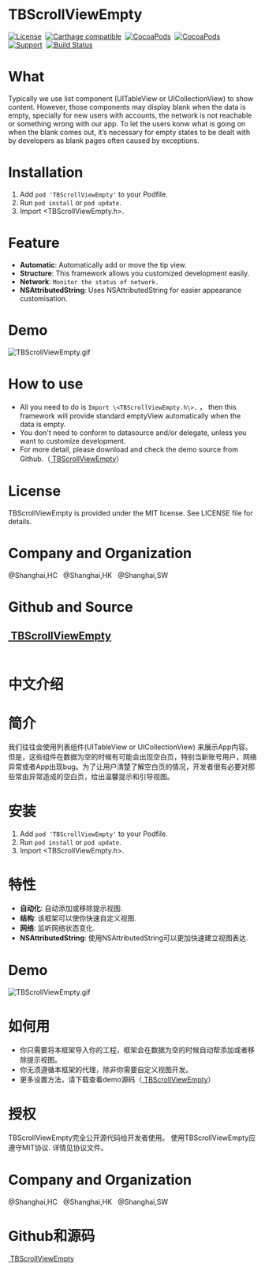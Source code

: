TBScrollViewEmpty
==============

[![License](http://img.shields.io/badge/license-MIT-blue.svg)](http://opensource.org/licenses/MIT)&nbsp;
[![Carthage compatible](https://img.shields.io/badge/Carthage-compatible-4BC51D.svg?style=flat)](https://github.com/Carthage/Carthage)&nbsp;
[![CocoaPods](http://img.shields.io/cocoapods/v/YYKit.svg?style=flat)](http://cocoapods.org/pods/YYKit)&nbsp;
[![CocoaPods](http://img.shields.io/cocoapods/p/YYKit.svg?style=flat)](http://cocoadocs.org/docsets/YYKit)&nbsp;
[![Support](https://img.shields.io/badge/support-iOS%206%2B%20-blue.svg?style=flat)](https://www.apple.com/nl/ios/)&nbsp;
[![Build Status](https://travis-ci.org/ibireme/YYKit.svg?branch=master)](https://travis-ci.org/ibireme/YYKit)


What
==============
Typically we use list component (UITableView or UICollectionView) to show content. However, those components may display blank when the data is empty, specially for new users with accounts, the network is not reachable or something wrong with our app. To let the users konw what is going on when the blank comes out, it’s necessary for empty states to be dealt with by developers as blank pages often caused by exceptions.

Installation
==============
1. Add `pod 'TBScrollViewEmpty'` to your Podfile.
2. Run `pod install` or `pod update`.
3. Import \<TBScrollViewEmpty.h\>.

Feature
==============
- **Automatic**: Automatically add or move the tip view.
- **Structure**: This framework allows you customized development easily.
- **Network**: `Monitor the status of network.`
- **NSAttributedString**: Uses NSAttributedString for easier appearance customisation.

Demo
==============
![TBScrollViewEmpty.gif](https://github.com/tangbin583085/TBScrollViewEmpty/blob/master/TBScrollViewEmpty/TBScrollViewEmpty/code/Demo/image/TBScrollViewEmpty.gif)

How to use
==============
- All you need to do is `Import \<TBScrollViewEmpty.h\>.` ， then this framework will provide standard emptyView automatically when the data is empty.
- You don't need  to conform to datasource and/or delegate, unless you want to  customize development.
- For more detail, please download and check the demo source from Github.（[ TBScrollViewEmpty](https://github.com/tangbin583085/TBScrollViewEmpty)）

License
==============
TBScrollViewEmpty is provided under the MIT license. See LICENSE file for details.

Company and Organization
==============
@Shanghai,HC&nbsp;&nbsp;&nbsp;@Shanghai,HK&nbsp;&nbsp;&nbsp;@Shanghai,SW

Github and Source
==============
[ TBScrollViewEmpty](https://github.com/tangbin583085/TBScrollViewEmpty)
<br/><br/>
---

中文介绍
==============

简介
==============
我们往往会使用列表组件(UITableView or UICollectionView) 来展示App内容。但是，这些组件在数据为空的时候有可能会出现空白页，特别当新账号用户，网络异常或者App出现bug。为了让用户清楚了解空白页的情况，开发者很有必要对那些常由异常造成的空白页，给出温馨提示和引导视图。

安装
==============
1. Add `pod 'TBScrollViewEmpty'` to your Podfile.
2. Run `pod install` or `pod update`.
3. Import \<TBScrollViewEmpty.h\>.

特性
==============
- **自动化**: 自动添加或移除提示视图.
- **结构**: 该框架可以使你快速自定义视图.
- **网络**: 监听网络状态变化.
- **NSAttributedString**: 使用NSAttributedString可以更加快速建立视图表达.

Demo
==============
![TBScrollViewEmpty.gif](https://github.com/tangbin583085/TBScrollViewEmpty/blob/master/TBScrollViewEmpty/TBScrollViewEmpty/code/Demo/image/TBScrollViewEmpty.gif)

如何用
==============
- 你只需要将本框架导入你的工程，框架会在数据为空的时候自动帮添加或者移除提示视图。
- 你无须遵循本框架的代理，除非你需要自定义视图开发。
- 更多设置方法，请下载查看demo源码（[ TBScrollViewEmpty](https://github.com/tangbin583085/TBScrollViewEmpty)）


授权
==============
TBScrollViewEmpty完全公开源代码给开发者使用。
使用TBScrollViewEmpty应遵守MIT协议. 详情见协议文件。

Company and Organization
==============
@Shanghai,HC&nbsp;&nbsp;&nbsp;@Shanghai,HK&nbsp;&nbsp;&nbsp;@Shanghai,SW

Github和源码
==============
[ TBScrollViewEmpty](https://github.com/tangbin583085/TBScrollViewEmpty)
